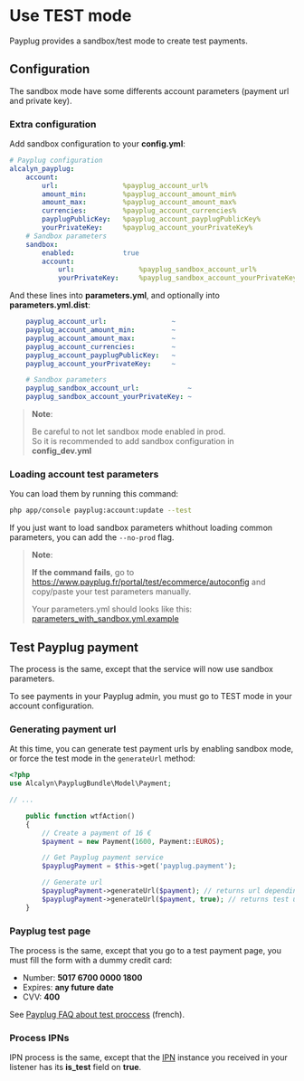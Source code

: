 Use TEST mode
=============

Payplug provides a sandbox/test mode to create test payments.

## Configuration

The sandbox mode have some differents account parameters (payment url and private key).

### Extra configuration

Add sandbox configuration to your **config.yml**:

``` yaml
# Payplug configuration
alcalyn_payplug:
    account:
        url:                %payplug_account_url%
        amount_min:         %payplug_account_amount_min%
        amount_max:         %payplug_account_amount_max%
        currencies:         %payplug_account_currencies%
        payplugPublicKey:   %payplug_account_payplugPublicKey%
        yourPrivateKey:     %payplug_account_yourPrivateKey%
    # Sandbox parameters
    sandbox:
        enabled:            true
        account:
            url:                %payplug_sandbox_account_url%
            yourPrivateKey:     %payplug_sandbox_account_yourPrivateKey%
```

And these lines into **parameters.yml**, and optionally into **parameters.yml.dist**:

``` yaml
    payplug_account_url:                ~
    payplug_account_amount_min:         ~
    payplug_account_amount_max:         ~
    payplug_account_currencies:         ~
    payplug_account_payplugPublicKey:   ~
    payplug_account_yourPrivateKey:     ~

    # Sandbox parameters
    payplug_sandbox_account_url:            ~
    payplug_sandbox_account_yourPrivateKey: ~
```

> **Note**:
>
> Be careful to not let sandbox mode enabled in prod.<br />
> So it is recommended to add sandbox configuration in **config_dev.yml**


### Loading account test parameters

You can load them by running this command:

``` bash
php app/console payplug:account:update --test
```

If you just want to load sandbox parameters whithout loading common parameters, you can add the `--no-prod` flag.

> **Note**:
>
> **If the command fails**, go to https://www.payplug.fr/portal/test/ecommerce/autoconfig
> and copy/paste your test parameters manually.
>
> Your parameters.yml should looks like this:
> [parameters_with_sandbox.yml.example](https://github.com/alcalyn/payplug-bundle/blob/master/Resources/doc/parameters_with_sandbox.yml.example)



## Test Payplug payment

The process is the same, except that the service will now use sandbox parameters.

To see payments in your Payplug admin, you must go to TEST mode in your account configuration.


### Generating payment url

At this time, you can generate test payment urls by enabling sandbox mode,
or force the test mode in the `generateUrl` method:

``` php
<?php
use Alcalyn\PayplugBundle\Model\Payment;

// ...

    public function wtfAction()
    {
        // Create a payment of 16 €
        $payment = new Payment(1600, Payment::EUROS);

        // Get Payplug payment service
        $payplugPayment = $this->get('payplug.payment');

        // Generate url
        $payplugPayment->generateUrl($payment); // returns url depending on the sandbox.enabled parameter
        $payplugPayment->generateUrl($payment, true); // returns test url "https://www.payplug.fr/p/vyFD?data=...&sign=..."
    }
```


### Payplug test page

The process is the same, except that you go to a test payment page,
you must fill the form with a dummy credit card:

- Number: **5017 6700 0000 1800**
- Expires: **any future date**
- CVV: **400**

See
[Payplug FAQ about test proccess](http://support.payplug.fr/customer/portal/articles/1701656-comment-tester-le-service-qu-est-ce-que-le-mode-test-)
(french).


### Process IPNs

IPN process is the same, except that the [IPN](https://github.com/alcalyn/payplug-bundle/blob/master/Model/IPN.php)
instance you received in your listener has its **is_test** field on **true**.
